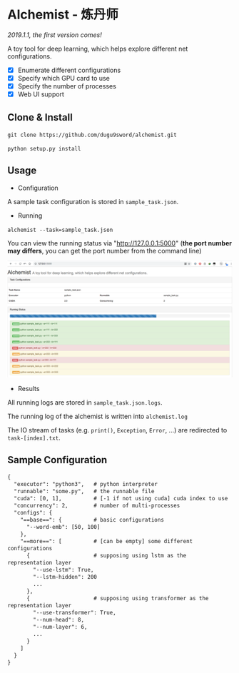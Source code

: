 # Alchemist - 炼丹师

*2019.1.1, the first version comes!*

A toy tool for deep learning, which helps explore different net configurations.

- [x] Enumerate different configurations
- [x] Specify which GPU card to use
- [x] Specify the number of processes
- [x] Web UI support

## Clone & Install

`git clone https://github.com/dugu9sword/alchemist.git`

`python setup.py install`

## Usage

- Configuration

A sample task configuration is stored in `sample_task.json`.

- Running

`alchemist --task=sample_task.json`

You can view the running status via "http://127.0.0.1:5000" (**the port number may differs**, you can get the port number from the command line)

![sample](sample.png)

- Results

All running logs are stored in `sample_task.json.logs`. 

The running log of the alchemist is written into `alchemist.log` 

The IO stream of tasks (e.g. `print()`, `Exception`, `Error`, ...) are redirected to `task-[index].txt`.

## Sample Configuration

```
{
  "executor": "python3",   # python interpreter
  "runnable": "some.py",   # the runnable file
  "cuda": [0, 1],          # [-1 if not using cuda] cuda index to use
  "concurrency": 2,        # number of multi-processes 
  "configs": {
    "==base==": {          # basic configurations
      "--word-emb": [50, 100]
    },
    "==more==": [          # [can be empty] some different configurations
      {                    # supposing using lstm as the representation layer
        "--use-lstm": True,
        "--lstm-hidden": 200
        ...
      },
      {                    # supposing using transformer as the representation layer
        "--use-transformer": True,
        "--num-head": 8,
        "--num-layer": 6,
        ...
      }
    ]
  }
}
```
